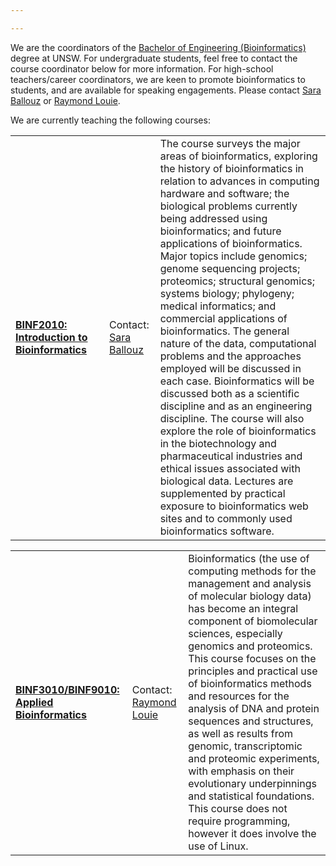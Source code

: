 ```yaml
---

---
```


We are the coordinators of the [Bachelor of Engineering (Bioinformatics)](https://www.unsw.edu.au/study/undergraduate/bachelor-of-engineering-honours-bioinformatics?studentType=Domestic) degree at UNSW. For undergraduate students, feel free to contact the course coordinator below for more information. For high-school teachers/career coordinators, we are keen to promote bioinformatics to students, and are available for speaking engagements. Please contact [Sara Ballouz](mailto:s.ballouz@unsw.edu.au) or [Raymond Louie](mailto:r.louie@unsw.edu.au).

We are currently teaching the following courses:

<p style="font-size:14px;">
<table id='courses-top' style="border:0px" >
<tr>
<td> <strong><a href="https://www.handbook.unsw.edu.au/undergraduate/courses/2023/BINF2010">BINF2010: Introduction to Bioinformatics</a> 
 </strong> </td>
<td>
<td> </strong>  Contact: <a href="mailto:s.ballouz@unsw.edu.au">Sara Ballouz</a></td>
<td>
The course surveys the major areas of bioinformatics, exploring the history of bioinformatics in relation to advances in computing hardware and software; the biological problems currently being addressed using bioinformatics; and future applications of bioinformatics. Major topics include genomics; genome sequencing projects; proteomics; structural genomics; systems biology; phylogeny; medical informatics; and commercial applications of bioinformatics. The general nature of the data, computational problems and the approaches employed will be discussed in each case. Bioinformatics will be discussed both as a scientific discipline and as an engineering discipline. The course will also explore the role of bioinformatics in the biotechnology and pharmaceutical industries and ethical issues associated with biological data. Lectures are supplemented by practical exposure to bioinformatics web sites and to commonly used bioinformatics software. 
</td>
</tr>
<table id='courses-top' style="border:0px" >
<tr>
<td> <strong><a href="https://www.handbook.unsw.edu.au/undergraduate/courses/2023/BINF3010">BINF3010/BINF9010: Applied Bioinformatics</a></td>
<td>  Contact: <a href="mailto:r.louie@unsw.edu.au">Raymond Louie</a></td>
<td>
Bioinformatics (the use of computing methods for the management and analysis of molecular biology data) has become an integral component of biomolecular sciences, especially genomics and proteomics. This course focuses on the principles and practical use of bioinformatics methods and resources for the analysis of DNA and protein sequences and structures, as well as results from genomic, transcriptomic and proteomic experiments, with emphasis on their evolutionary underpinnings and statistical foundations. This course does not require programming, however it does involve the use of Linux.
</td>
</tr>
</table>
</p>